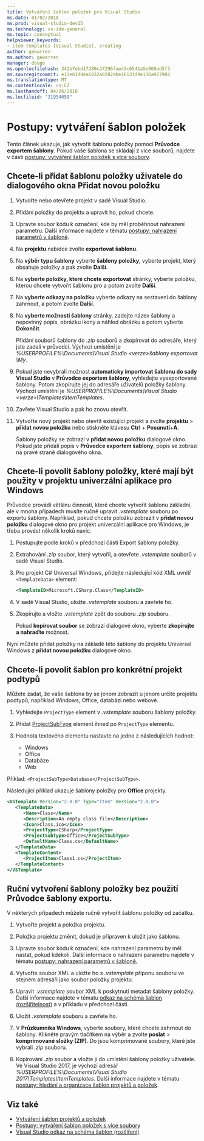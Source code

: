 ```yaml
---
title: Vytváření šablon položek pro Visual Studio
ms.date: 01/02/2018
ms.prod: visual-studio-dev15
ms.technology: vs-ide-general
ms.topic: conceptual
helpviewer_keywords:
- item templates [Visual Studio], creating
author: gewarren
ms.author: gewarren
manager: douge
ms.openlocfilehash: 342b7ebd17280c47296fae43c6541a5e969ad5f3
ms.sourcegitcommit: e13e61ddea6032a8282abe16131d9e136a927984
ms.translationtype: MT
ms.contentlocale: cs-CZ
ms.lasthandoff: 04/26/2018
ms.locfileid: "31954659"
---
```

# <a name="how-to-create-item-templates"></a>Postupy: vytváření šablon položek

Tento článek ukazuje, jak vytvořit šablonu položky pomocí **Průvodce exportem šablony**. Pokud vaše šablona se skládají z více souborů, najdete v části [postupy: vytváření šablon položek s více soubory](../ide/how-to-create-multi-file-item-templates.md).

## <a name="to-add-a-user-item-template-to-the-add-new-item-dialog-box"></a>Chcete-li přidat šablonu položky uživatele do dialogového okna Přidat novou položku

1. Vytvořte nebo otevřete projekt v sadě Visual Studio.

1. Přidání položky do projektu a upravit ho, pokud chcete.

1. Upravte soubor kódu k označení, kde by měl proběhnout nahrazení parametru. Další informace najdete v tématu [postupy: nahrazení parametrů v šabloně](../ide/how-to-substitute-parameters-in-a-template.md).

1. Na **projektu** nabídce zvolte **exportovat šablonu**.

1. Na **výběr typu šablony** vyberte **šablony položky**, vyberte projekt, který obsahuje položky a pak zvolte **Další**.

1. Na **vyberte položky, které chcete exportovat** stránky, vyberte položku, kterou chcete vytvořit šablonu pro a potom zvolte **Další**.

1. Na **vyberte odkazy na položku** vyberte odkazy na sestavení do šablony zahrnout, a potom zvolte **Další**.

1. Na **vyberte možnosti šablony** stránky, zadejte název šablony a nepovinný popis, obrázku ikony a náhled obrázku a potom vyberte **Dokončit**.

    Přidání souborů šablony do *.zip* souborů a zkopírovat do adresáře, který jste zadali v průvodci. Výchozí umístění je *%USERPROFILE%\Documents\Visual Studio \<verze\>šablony exportovat \My*.

1. Pokud jste nevybrali možnost **automaticky importovat šablonu do sady Visual Studio** v **Průvodce exportem šablony**, vyhledejte vyexportované šablony. Potom zkopírujte jej do adresáře uživatelů položky šablony. Výchozí umístění je *%USERPROFILE%\Documents\Visual Studio \<verze\>\Templates\ItemTemplates*.

1. Zavřete Visual Studio a pak ho znovu otevřít.

1. Vytvořte nový projekt nebo otevřít existující projekt a zvolte **projektu** > **přidat novou položku** nebo stiskněte klávesu **Ctrl** +  **Posunutí**+**A**.

   Šablony položky se zobrazí v **přidat novou položku** dialogové okno. Pokud jste přidali popis v **Průvodce exportem šablony**, popis se zobrazí na pravé straně dialogového okna.

## <a name="to-enable-the-item-template-to-be-used-in-a-universal-windows-app-project"></a>Chcete-li povolit šablony položky, které mají být použity v projektu univerzální aplikace pro Windows

Průvodce provádí většinu činností, které chcete vytvořit šablonu základní, ale v mnoha případech musíte ručně upravit *.vstemplate* souboru po exportu šablony. Například, pokud chcete položku zobrazit v **přidat novou položku** dialogové okno pro projekt univerzální aplikace pro Windows, je třeba provést několik kroků navíc.

1. Postupujte podle kroků v předchozí části Export šablony položky.

1. Extrahování *.zip* soubor, který vytvořil, a otevřete *.vstemplate* souborů v sadě Visual Studio.

1. Pro projekt C# Universal Windows, přidejte následující kód XML uvnitř `<TemplateData>` element:

   ```xml
   <TemplateID>Microsoft.CSharp.Class</TemplateID>
   ```

1. V sadě Visual Studio, uložte *.vstemplate* souboru a zavřete ho.

1. Zkopírujte a vložte *.vstemplate* zpět do souboru *.zip* souboru.

     Pokud **kopírovat soubor** se zobrazí dialogové okno, vyberte **zkopírujte a nahraďte** možnost.

Nyní můžete přidat položky na základě této šablony do projektu Universal Windows z **přidat novou položku** dialogové okno.

## <a name="to-enable-templates-for-specific-project-subtypes"></a>Chcete-li povolit šablon pro konkrétní projekt podtypů

Můžete zadat, že vaše šablona by se jenom zobrazit u jenom určité projektu podtypů, například Windows, Office, databázi nebo webové.

1. Vyhledejte `ProjectType` element v *.vstemplate* souboru šablony položky.

1. Přidat [ProjectSubType](../extensibility/projectsubtype-element-visual-studio-templates.md) element ihned po `ProjectType` elementu.

1. Hodnota textového elementu nastavte na jedno z následujících hodnot:

    - Windows
    - Office
    - Databáze
    - Web

Příklad: `<ProjectSubType>Database</ProjectSubType>`.

Následující příklad ukazuje šablony položky pro **Office** projekty.

```xml
<VSTemplate Version="2.0.0" Type="Item" Version="2.0.0">
   <TemplateData>
      <Name>Class</Name>
      <Description>An empty class file</Description>
      <Icon>Class.ico</Icon>
      <ProjectType>CSharp</ProjectType>
      <ProjectSubType>Office</ProjectSubType>
      <DefaultName>Class.cs</DefaultName>
   </TemplateData>
   <TemplateContent>
      <ProjectItem>Class1.cs</ProjectItem>
   </TemplateContent>
</VSTemplate>
```

## <a name="to-manually-create-an-item-template-without-using-the-export-template-wizard"></a>Ruční vytvoření šablony položky bez použití Průvodce šablony exportu.

V některých případech můžete ručně vytvořit šablonu položky od začátku.

1. Vytvořte projekt a položka projektu.

1. Položka projektu změnit, dokud je připraven k uložit jako šablonu.

1. Upravte soubor kódu k označení, kde nahrazení parametru by měl nastat, pokud kdekoli. Další informace o nahrazení parametru najdete v tématu [postupy: nahrazení parametrů v šabloně.](../ide/how-to-substitute-parameters-in-a-template.md)

1. Vytvořte soubor XML a uložte ho s *.vstemplate* příponu souboru ve stejném adresáři jako soubor položky projektu.

1. Upravit *.vstemplate* soubor XML k poskytnutí metadat šablony položky. Další informace najdete v tématu [odkaz na schéma šablon (rozšiřitelnost)](../extensibility/visual-studio-template-schema-reference.md) a v příkladu v předchozí části.

1. Uložit *.vstemplate* souboru a zavřete ho.

1. V **Průzkumníka Windows**, vyberte soubory, které chcete zahrnout do šablony. Klikněte pravým tlačítkem na výběr a zvolte **poslat** > **komprimované složky (ZIP)**. Do jsou komprimované soubory, které jste vybrali *.zip* souboru.

1. Kopírování *.zip* soubor a vložte ji do umístění šablony položky uživatele. Ve Visual Studio 2017, je výchozí adresář *%USERPROFILE%\Documents\Visual Studio 2017\Templates\ItemTemplates*. Další informace najdete v tématu [postupy: hledání a organizace šablon projektů a položek](../ide/how-to-locate-and-organize-project-and-item-templates.md).

## <a name="see-also"></a>Viz také

- [Vytváření šablon projektů a položek](../ide/creating-project-and-item-templates.md)
- [Postupy: vytváření šablon položek s více soubory](../ide/how-to-create-multi-file-item-templates.md)
- [Visual Studio odkaz na schéma šablon (rozšíření)](../extensibility/visual-studio-template-schema-reference.md)

